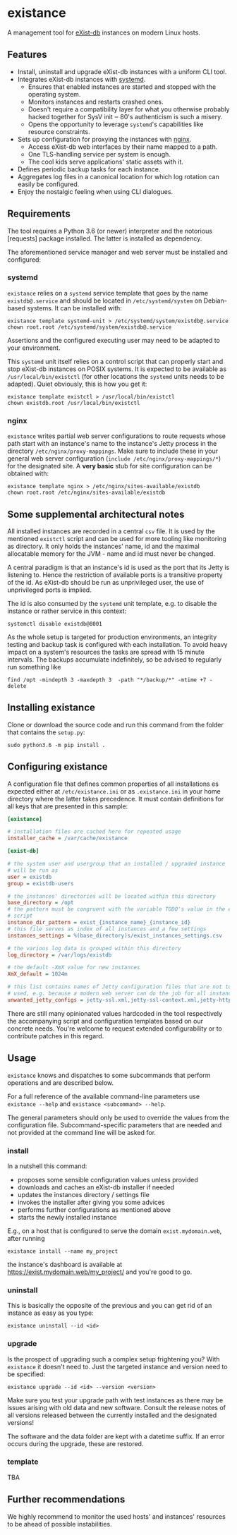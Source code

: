 # existance

A management tool for [eXist-db] instances on modern Linux hosts.


## Features

* Install, uninstall and upgrade eXist-db instances with a uniform CLI tool.
* Integrates eXist-db instances with [systemd].
  - Ensures that enabled instances are started and stopped with the operating 
    system.
  - Monitors instances and restarts crashed ones.
  - Doesn't require a compatibility layer for what you otherwise probably
    hacked together for SysV init ‒ 80's authenticism is such a misery.
  - Opens the opportunity to leverage `systemd`'s capabilities like resource
    constraints. 
* Sets up configuration for proxying the instances with [nginx].
  - Access eXist-db web interfaces by their name mapped to a path.
  - One TLS-handling service per system is enough.
  - The cool kids serve applications' static assets with it.
* Defines periodic backup tasks for each instance.
* Aggregates log files in a canonical location for which log rotation can 
  easily be configured.
* Enjoy the nostalgic feeling when using CLI dialogues. 


## Requirements

The tool requires a Python 3.6 (or newer) interpreter and the notorious 
[requests] package installed. The latter is installed as dependency.

The aforementioned service manager and web server must be installed and
configured:

### systemd

`existance` relies on a `systemd` service template that goes by the name 
`existdb@.service` and should be located in `/etc/systemd/system` on Debian-
based systems. It can be installed with:

    existance template systemd-unit > /etc/systemd/system/existdb@.service
    chown root.root /etc/systemd/system/existdb@.service

Assertions and the configured executing user may need to be adapted to your
environment.

This `systemd` unit itself relies on a control script that can properly start 
and stop eXist-db instances on POSIX systems. It is expected to be available
as `/usr/local/bin/existctl` (for other locations the `systemd` units needs to 
be adapted). Quiet obviously, this is how you get it:

    existance template existctl > /usr/local/bin/existctl
    chown existdb.root /usr/local/bin/existctl


### nginx 

`existance` writes partial web server configurations to route requests whose 
path start with an instance's name to the instance's Jetty process in the 
directory `/etc/nginx/proxy-mappings`. Make sure to include these in your 
general web server configuration (`include /etc/nginx/proxy-mappings/*`) for 
the designated site. A **very basic** stub for site configuration can be 
obtained with:

    existance template nginx > /etc/nginx/sites-available/existdb
    chown root.root /etc/nginx/sites-available/existdb


## Some supplemental architectural notes

All installed instances are recorded in a central `csv` file. It is used by the
mentioned `existctl` script and can be used for more tooling like monitoring as
directory. It only holds the instances' name, id and the maximal allocatable
memory for the JVM - name and id must never be changed.

A central paradigm is that an instance's id is used as the port that its Jetty
is listening to. Hence the restriction of available ports is a transitive 
property of the id. As eXist-db should be run as unprivileged user, the use of
unprivileged ports is implied.

The id is also consumed by the `systemd` unit template, e.g. to disable the 
instance or rather service in this context:

    systemctl disable existdb@8001

As the whole setup is targeted for production environments, an integrity 
testing and backup task is configured with each installation. To avoid heavy 
impact on a system's resources the tasks are spread with 15 minute intervals. 
The backups accumulate indefinitely, so be advised to regularly run something 
like

    find /opt -mindepth 3 -maxdepth 3  -path "*/backup/*" -mtime +7 -delete


## Installing existance

Clone or download the source code and run this command from the folder that 
contains the `setup.py`:

    sudo python3.6 -m pip install .


## Configuring existance

A configuration file that defines common properties of all installations es
expected either at `/etc/existance.ini` or as `.existance.ini` in your home
directory where the latter takes precedence. It must contain definitions for
all keys that are presented in this sample:


```ini
[existance]

# installation files are cached here for repeated usage
installer_cache = /var/cache/existance

[exist-db]

# the system user and usergroup that an installed / upgraded instance
# will be run as
user = existdb
group = existdb-users

# the instances' directories will be located within this directory 
base_directory = /opt
# the pattern must be congruent with the variable TODO's value in the existctl 
# script
instance_dir_pattern = exist_{instance_name}_{instance_id}
# this file serves as index of all instances and a few settings
instances_settings = %(base_directory)s/exist_instances_settings.csv

# the various log data is grouped within this directory
log_directory = /var/logs/existdb

# the default -XmX value for new instances
XmX_default = 1024m

# this list contains names of Jetty configuration files that are not to be 
# used, e.g. because a modern web server can do the job for all instances
unwanted_jetty_configs = jetty-ssl.xml,jetty-ssl-context.xml,jetty-https.xml
```

There are still many opinionated values hardcoded in the tool respectively the
accompanying script and configuration templates based on our concrete needs. 
You're welcome to request extended configurability or to contribute patches in 
this regard.


## Usage

`existance` knows and dispatches to some subcommands that perform operations 
and are described below.

For a full reference of the available command-line parameters use 
`existance --help` and `existance <subcommand> --help`. 

The general parameters should only be used to override the values from the
configuration file. Subcommand-specific parameters that are needed and not
provided at the command line will be asked for.

### install

In a nutshell this command:

- proposes some sensible configuration values unless provided
- downloads and caches an eXist-db installer if needed
- updates the instances directory / settings file
- invokes the installer after giving you some advices
- performs further configurations as mentioned above
- starts the newly installed instance

E.g., on a host that is configured to serve the domain `exist.mydomain.web`, 
after running

    existance install --name my_project

the instance's dashboard is available at https://exist.mydomain.web/my_project/
and you're good to go.

### uninstall

This is basically the opposite of the previous and you can get rid of an 
instance as easy as you type:

    existance uninstall --id <id>

### upgrade

Is the prospect of upgrading such a complex setup frightening you? With 
`existance` it doesn't need to. Just the targeted instance and version need to
be specified:

    existance upgrade --id <id> --version <version>

Make sure you test your upgrade path with test instances as there may be issues
arising with old data and new software.
Consult the release notes of all versions released between the currently
installed and the designated versions!

The software and the data folder are kept with a datetime suffix. If an error 
occurs during the upgrade, these are restored.

### template

TBA


## Further recommendations

We highly recommend to monitor the used hosts' and instances' resources to be 
ahead of possible instabilities.



[eXist-db]: https://exist-db.org/
[nginx]: https://nginx.org/
[request]: http://docs.python-requests.org/
[systemd]: https://www.freedesktop.org/wiki/Software/systemd/
